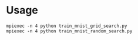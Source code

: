# Usage 
	mpiexec -n 4 python train_mnist_grid_search.py
	mpiexec -n 4 python train_mnist_random_search.py 
